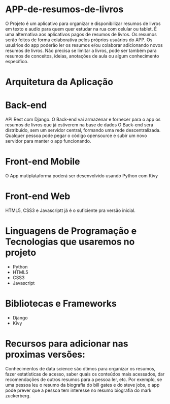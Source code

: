 # APP-de-resumos-de-livros

O Projeto é um aplicativo para organizar e disponibilizar resumos de livros em texto e audio para quem quer estudar na rua com celular ou tablet.
É uma alternativa aos aplicativos pagos de resumos de livros.
Os resumos serão feitos de forma colaborativa pelos próprios usuários do APP. Os usuários do app poderão ler os resumos e/ou colaborar adicionando novos resumos de livros.
Não precisa se limitar a livros, pode ser também para resumos de conceitos, ideias, anotações de aula ou algum conhecimento específico.

# Arquitetura da Aplicação

# Back-end

API Rest com Django.
O Back-end vai armazenar e fornecer para o app os resumos de livros que já estiverem na base de dados
O Back-end será distribuído, sem um servidor central, formando uma rede descentralizada. 
Qualquer pessoa pode pegar o código opensource e subir um novo servidor para manter o app funcionando.

# Front-end Mobile

O App mutiplataforma poderá ser desenvolvido usando Python com Kivy

# Front-end Web

HTML5, CSS3 e Javascriptt já é o suficiente pra versão inicial.

# Linguagens de Programação e Tecnologias que usaremos no projeto

- Python
- HTML5
- CSS3
- Javascript

# Bibliotecas e Frameworks

- Django
- Kivy

# Recursos para adicionar nas proximas versões:

Conhecimentos de data science são ótimos para organizar os resumos, fazer estatísticas de acesso, saber quais os conteúdos mais acessados, dar recomendações de outros resumos para a pessoa ler, etc. Por exemplo, se uma pessoa leu o resumo da biografia do bill gates e do steve jobs, o app pode prever que a pessoa tem interesse no resumo biografia do mark zuckerberg.






